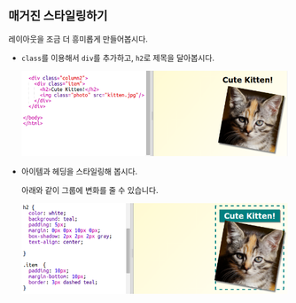 ## 매거진 스타일링하기

레이아웃을 조금 더 흥미롭게 만들어봅시다.

+ `class`를 이용해서 `div`를 추가하고, `h2`로 제목을 달아봅시다.
    
    ![스크린샷](images/magazine-item.png)

+ 아이템과 헤딩을 스타일링해 봅시다.
    
    아래와 같이 그룹에 변화를 줄 수 있습니다.
    
    ![스크린샷](images/magazine-item-style.png)